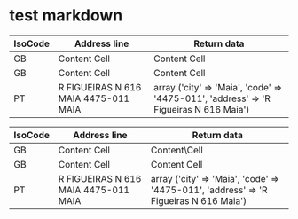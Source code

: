 # test markdown

| IsoCode  | Address line | Return data |
| ------------- | ------------- | ------------- |
| GB  | Content Cell  | Content Cell  |
| GB  | Content Cell  | Content Cell  |
| PT | R FIGUEIRAS N 616 MAIA 4475-011 MAIA | array ('city' => 'Maia', 'code' => '4475-011', 'address' => 'R Figueiras N 616 Maia') |


| IsoCode  | Address line | Return data |
| ------------- | ------------- | ------------- |
| GB  | Content Cell  | Content\Cell  |
| GB  | Content Cell  | Content Cell  |
| PT | R FIGUEIRAS N 616 MAIA 4475-011 MAIA | array ('city' => 'Maia', 'code' => '4475-011', 'address' => 'R Figueiras N 616 Maia') |
